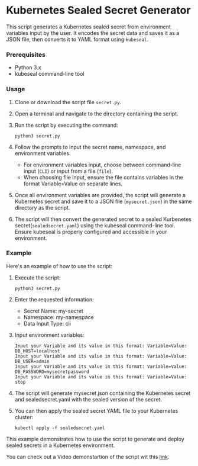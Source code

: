 # Kubernetes Sealed Secret Generator
This script generates a Kubernetes sealed secret from environment variables input by the user. It encodes the secret data and saves it as a JSON file, then converts it to YAML format using `kubeseal`.

### Prerequisites

- Python 3.x
- kubeseal command-line tool 

### Usage
1. Clone or download the script file `secret.py`.
2. Open a terminal and navigate to the directory containing the script.
3. Run the script by executing the command:

    ```
    python3 secret.py
    ```
4. Follow the prompts to input the secret name, namespace, and environment variables.

    - For environment variables input, choose between command-line input (`CLI`) or input from a file (`file`).
    - When choosing file input, ensure the file contains variables in the format Variable=Value on separate lines.
5. Once all environment variables are provided, the script will generate a Kubernetes secret and save it to a JSON file (`mysecret.json`) in the same directory as the script.
6. The script will then convert the generated secret to a sealed Kurbenetes secret(`sealedsecret.yaml`) using the kubeseal command-line tool. Ensure kubeseal is properly configured and accessible in your environment.

### Example

Here's an example of how to use the script:

1. Execute the script:

    ```
    python3 secret.py
    ```
2. Enter the requested information:

    - Secret Name: my-secret
    - Namespace: my-namespace
    - Data Input Type: cli
3. Input environment variables:
    ```
    Input your Variable and its value in this format: Variable=Value: DB_HOST=localhost
    Input your Variable and its value in this format: Variable=Value: DB_USER=admin
    Input your Variable and its value in this format: Variable=Value: DB_PASSWORD=mysecretpassword
    Input your Variable and its value in this format: Variable=Value: stop
    ```
4.  The script will generate mysecret.json containing the Kubernetes secret and sealedsecret.yaml with the sealed version of the secret.
5. You can then apply the sealed secret YAML file to your Kubernetes cluster:

    ```
    kubectl apply -f sealedsecret.yaml
    ```
This example demonstrates how to use the script to generate and deploy sealed secrets in a Kubernetes environment.

You can check out a Video demonstartion of the script wit this [link](https://www.loom.com/share/576b877c11b744d09969f6ec1fb8b0dc?sid=98b5366a-04b5-4d50-9fc1-f2fc6bfdcfc4).

